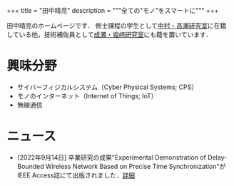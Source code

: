 +++
title = "田中晴亮"
description = """全ての"モノ"をスマートに"""
+++

田中晴亮のホームページです．
修士課程の学生として[中村・高瀬研究室](http://www.hal.ipc.i.u-tokyo.ac.jp)に在籍している他，技術補佐員として[成瀬・堀﨑研究室](http://www.inter.ipc.i.u-tokyo.ac.jp)にも籍を置いています．

# 興味分野

- サイバーフィジカルシステム（Cyber Physical Systems; CPS）
- モノのインターネット（Internet of Things; IoT）
- 無線通信

# ニュース

- [2022年9月14日] 卒業研究の成果"Experimental Demonstration of Delay-Bounded Wireless Network Based on Precise Time Synchronization"がIEEE Access誌にて出版されました．[詳細](@/publication/tanaka2022access.ja.md)
